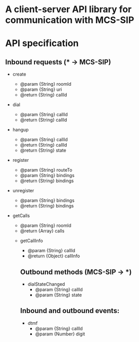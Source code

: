 # A client-server API library for communication with MCS-SIP

# API specification
## Inbound requests (* -> MCS-SIP)
- create
     - @param {String} roomId
     - @param {String} uri
     - @return {String} callId

- dial
     - @param {String} callId
     - @return {String} callId

- hangup
     - @param {String} callId
     - @return {String} callId
     - @return {String} state

- register
     - @param {String} routeTo
     - @param {String} bindings
     - @return {String} bindings

- unregister
     - @param {String} bindings
     - @return {String} bindings

- getCalls
     - @param {String} roomId
     - @return {Array<Object>} calls

- getCallInfo
     - @param {String} callId
     - @return {Object} callInfo

## Outbound methods (MCS-SIP -> *)
- dialStateChanged
     - @param {String} callId
     - @param {String} state

## Inbound and outbound events:
- dtmf
     - @param {String} callId
     - @param {Number} digit
